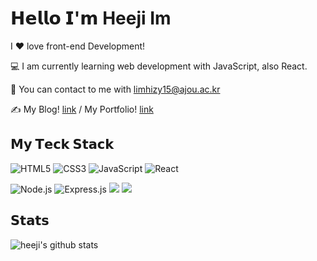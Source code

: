 # 𝗛𝗲𝗹𝗹𝗼 𝗜'𝗺 Heeji Im

<!-- [![](https://img.shields.io/website?color=0ab9e6&style=flat-square&up_message=xlbd.me&url=https%3A%2F%2Fxlbd.me)](https://xlbd.me) -->

I ❤️ love front-end Development!

:computer: I am currently learning web development with JavaScript, also React.

💌  You can contact to me with limhizy15@ajou.ac.kr

✍️ My Blog! [link](https://velog.io/@limhizy15) / My Portfolio! [link](https://singnastudy.notion.site/2382cef60f594e2c962abc1b9d91258c)

<!-- <br> -->

## 𝗠𝘆 𝗧𝗲𝗰𝗸 𝗦𝘁𝗮𝗰𝗸

![HTML5](https://img.shields.io/badge/-HTML5-%23E44D27?style=flat-square&logo=html5&logoColor=ffffff)
![CSS3](https://img.shields.io/badge/-CSS3-%231572B6?style=flat-square&logo=css3)
![JavaScript](https://img.shields.io/badge/-JavaScript-%23F7DF1C?style=flat-square&logo=javascript&logoColor=000000&labelColor=%23F7DF1C&color=%23FFCE5A)
![React](https://img.shields.io/badge/-React-%23282C34?style=flat-square&logo=react)


![Node.js](https://img.shields.io/badge/-Node.js-339933?style=flat-square&logo=html5&logoColor=ffffff)
![Express.js](https://img.shields.io/badge/-Express.js-000000?style=flat-square&logo=express&logoColor=white)
<img src="https://img.shields.io/badge/C-A8B9CC?style=flat-square&logo=c&logoColor=black"/></a>
<img src="https://img.shields.io/badge/Python-3776AB?style=flat-square&logo=python&logoColor=white"/></a>

## 𝗦𝘁𝗮𝘁𝘀

![heeji's github stats](https://github-readme-stats.vercel.app/api?username=limhizy15&show_icons=true&theme=dracula)
